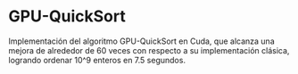 # GPU-QuickSort
Implementación del algoritmo GPU-QuickSort en Cuda, que alcanza una mejora de alrededor de 60 veces con respecto a su implementación clásica, logrando ordenar 10^9 enteros en 7.5 segundos.
